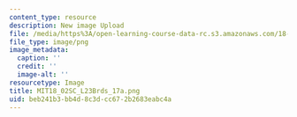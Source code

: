 ```yaml
---
content_type: resource
description: New image Upload
file: /media/https%3A/open-learning-course-data-rc.s3.amazonaws.com/18-02sc-multivariable-calculus-fall-2010/beb241b3bb4d8c3dcc672b2683eabc4a_MIT18_02SC_L23Brds_17a.png
file_type: image/png
image_metadata:
  caption: ''
  credit: ''
  image-alt: ''
resourcetype: Image
title: MIT18_02SC_L23Brds_17a.png
uid: beb241b3-bb4d-8c3d-cc67-2b2683eabc4a
---
```

